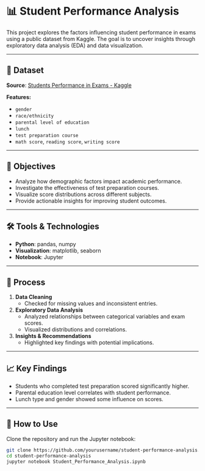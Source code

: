 # 📊 Student Performance Analysis

This project explores the factors influencing student performance in exams using a public dataset from Kaggle. The goal is to uncover insights through exploratory data analysis (EDA) and data visualization.

---

## 📂 Dataset

**Source**: [Students Performance in Exams - Kaggle](https://www.kaggle.com/datasets/spscientist/students-performance-in-exams)

**Features:**
- `gender`
- `race/ethnicity`
- `parental level of education`
- `lunch`
- `test preparation course`
- `math score`, `reading score`, `writing score`

---

## 🎯 Objectives

- Analyze how demographic factors impact academic performance.
- Investigate the effectiveness of test preparation courses.
- Visualize score distributions across different subjects.
- Provide actionable insights for improving student outcomes.

---

## 🛠️ Tools & Technologies

- **Python**: pandas, numpy
- **Visualization**: matplotlib, seaborn
- **Notebook**: Jupyter

---

## 🧪 Process

1. **Data Cleaning**
   - Checked for missing values and inconsistent entries.
2. **Exploratory Data Analysis**
   - Analyzed relationships between categorical variables and exam scores.
   - Visualized distributions and correlations.
3. **Insights & Recommendations**
   - Highlighted key findings with potential implications.

---

## 📈 Key Findings

- Students who completed test preparation scored significantly higher.
- Parental education level correlates with student performance.
- Lunch type and gender showed some influence on scores.

---

## 📌 How to Use

Clone the repository and run the Jupyter notebook:

```bash
git clone https://github.com/yourusername/student-performance-analysis.git
cd student-performance-analysis
jupyter notebook Student_Performance_Analysis.ipynb

